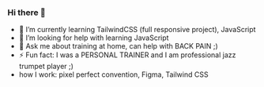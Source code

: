 ### Hi there 👋


- 🌱 I’m currently learning TailwindCSS (full responsive project), JavaScript
- 🤔 I’m looking for help with learning JavaScript
- 💬 Ask me about training at home, can help with BACK PAIN ;)
- ⚡ Fun fact: I was a PERSONAL TRAINER and I am professional jazz trumpet player ;)
- how I work: pixel perfect convention, Figma, Tailwind CSS 

